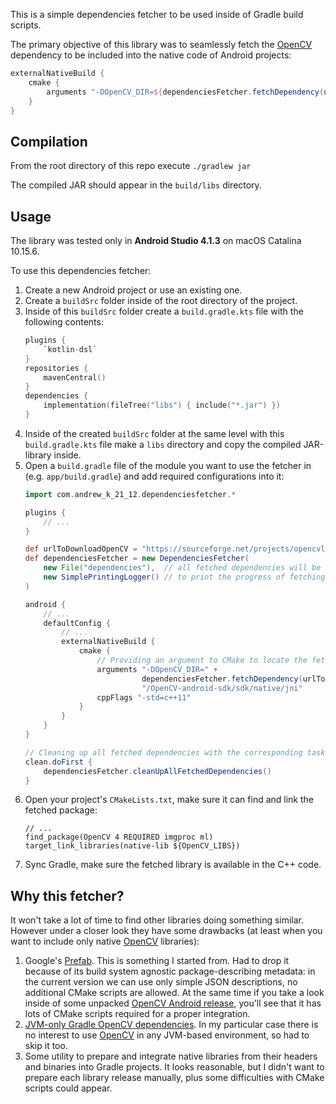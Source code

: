 This is a simple dependencies fetcher 
to be used inside of Gradle build scripts.

The primary objective of this library was 
to seamlessly fetch the [OpenCV](https://opencv.org) dependency
to be included into the native code of Android projects:

```groovy
externalNativeBuild {
    cmake {
        arguments "-DOpenCV_DIR=${dependenciesFetcher.fetchDependency(urlToDownloadOpenCV, ArchiveType.ZIP, "OpenCV").absolutePath}/OpenCV-android-sdk/sdk/native/jni"
    }
}
```


## Compilation

From the root directory of this repo execute `./gradlew jar`

The compiled JAR should appear in the `build/libs` directory.


## Usage

The library was tested only in **Android Studio 4.1.3** 
on macOS Catalina 10.15.6.

To use this dependencies fetcher:

1. Create a new Android project or use an existing one.
2. Create a `buildSrc` folder inside of the root directory of the project.
3. Inside of this `buildSrc` folder create a `build.gradle.kts` file
   with the following contents:
   ```kotlin
   plugins {
       `kotlin-dsl`
   }
   repositories {
       mavenCentral()
   }
   dependencies {
       implementation(fileTree("libs") { include("*.jar") })
   }
   ```
4. Inside of the created `buildSrc` folder
   at the same level with this `build.gradle.kts` file
   make a `libs` directory 
   and copy the compiled JAR-library inside.
5. Open a `build.gradle` file of the module you want to use the fetcher in
   (e.g. `app/build.gradle`) and add required configurations into it:
   ```groovy
   import com.andrew_k_21_12.dependenciesfetcher.*
   
   plugins {
       // ...
   }
   
   def urlToDownloadOpenCV = "https://sourceforge.net/projects/opencvlibrary/files/4.5.2/opencv-4.5.2-android-sdk.zip/download"
   def dependenciesFetcher = new DependenciesFetcher(
       new File("dependencies"),  // all fetched dependencies will be stored inside of this directory: add it to .gitignore
       new SimplePrintingLogger() // to print the progress of fetching into the console: this line can be removed
   )
   
   android {
       // ...
       defaultConfig {
           // ...
           externalNativeBuild {
               cmake {
                   // Providing an argument to CMake to locate the fetched OpenCV.
                   arguments "-DOpenCV_DIR=" +
                             dependenciesFetcher.fetchDependency(urlToDownloadOpenCV, ArchiveType.ZIP, "OpenCV").absolutePath +
                             "/OpenCV-android-sdk/sdk/native/jni"
                   cppFlags "-std=c++11"
               }
           }
       }
   }

   // Cleaning up all fetched dependencies with the corresponding task.
   clean.doFirst {
       dependenciesFetcher.cleanUpAllFetchedDependencies()
   }
   ```
6. Open your project's `CMakeLists.txt`, 
   make sure it can find and link the fetched package:
   ```
   // ...
   find_package(OpenCV 4 REQUIRED imgproc ml)
   target_link_libraries(native-lib ${OpenCV_LIBS})
   ```
7. Sync Gradle, make sure the fetched library is available in the C++ code.


## Why this fetcher?

It won't take a lot of time to find other libraries doing something similar.
However under a closer look they have some drawbacks
(at least when you want to include 
only native [OpenCV](https://opencv.org) libraries):

1. Google's [Prefab](https://google.github.io/prefab). 
   This is something I started from.
   Had to drop it because of its build system agnostic package-describing metadata:
   in the current version we can use only simple JSON descriptions,
   no additional CMake scripts are allowed.
   At the same time if you take a look inside of 
   some unpacked [OpenCV Android release](https://opencv.org/releases),
   you'll see that it has lots of CMake scripts required for a proper integration.
2. [JVM-only Gradle OpenCV dependencies](https://github.com/quickbirdstudios/opencv-android). 
   In my particular case there is no interest to use [OpenCV](https://opencv.org)
   in any JVM-based environment, so had to skip it too.
3. Some utility to prepare and integrate native libraries
   from their headers and binaries into Gradle projects.
   It looks reasonable, but I didn't want to prepare each library release manually,
   plus some difficulties with CMake scripts could appear.
